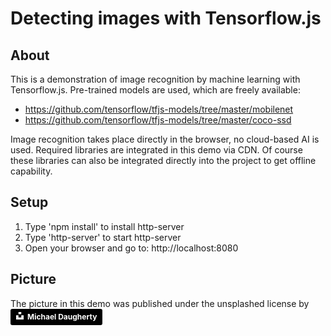 # Detecting images with Tensorflow.js

## About
This is a demonstration of image recognition by machine learning with Tensorflow.js. Pre-trained models are used, which are freely available:
- https://github.com/tensorflow/tfjs-models/tree/master/mobilenet
- https://github.com/tensorflow/tfjs-models/tree/master/coco-ssd

Image recognition takes place directly in the browser, no cloud-based AI is used.
Required libraries are integrated in this demo via CDN. Of course these libraries can also be integrated directly into the project to get offline capability.


## Setup
1. Type 'npm install' to install http-server
2. Type 'http-server' to start http-server
3. Open your browser and go to:  http://localhost:8080

## Picture

The picture in this demo was published under the unsplashed license by <a style="background-color:black;color:white;text-decoration:none;padding:4px 6px;font-family:-apple-system, BlinkMacSystemFont, &quot;San Francisco&quot;, &quot;Helvetica Neue&quot;, Helvetica, Ubuntu, Roboto, Noto, &quot;Segoe UI&quot;, Arial, sans-serif;font-size:12px;font-weight:bold;line-height:1.2;display:inline-block;border-radius:3px" href="https://unsplash.com/@michaeldaughertyco?utm_medium=referral&amp;utm_campaign=photographer-credit&amp;utm_content=creditBadge" target="_blank" rel="noopener noreferrer" title="Download free do whatever you want high-resolution photos from Michael Daugherty"><span style="display:inline-block;padding:2px 3px"><svg xmlns="http://www.w3.org/2000/svg" style="height:12px;width:auto;position:relative;vertical-align:middle;top:-2px;fill:white" viewBox="0 0 32 32"><title>unsplash-logo</title><path d="M10 9V0h12v9H10zm12 5h10v18H0V14h10v9h12v-9z"></path></svg></span><span style="display:inline-block;padding:2px 3px">Michael Daugherty</span></a>